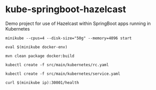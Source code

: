 # kube-springboot-hazelcast
Demo project for use of Hazelcast within SpringBoot apps running in Kubernetes


`minikube --cpus=4 --disk-size="50g" --memory=4096 start` 

`eval $(minikube docker-env)`

`mvn clean package docker:build`

`kubectl create -f src/main/kubernetes/rc.yaml`

`kubectl create -f src/main/kubernetes/service.yaml`

`curl $(minikube ip):30001/health`
